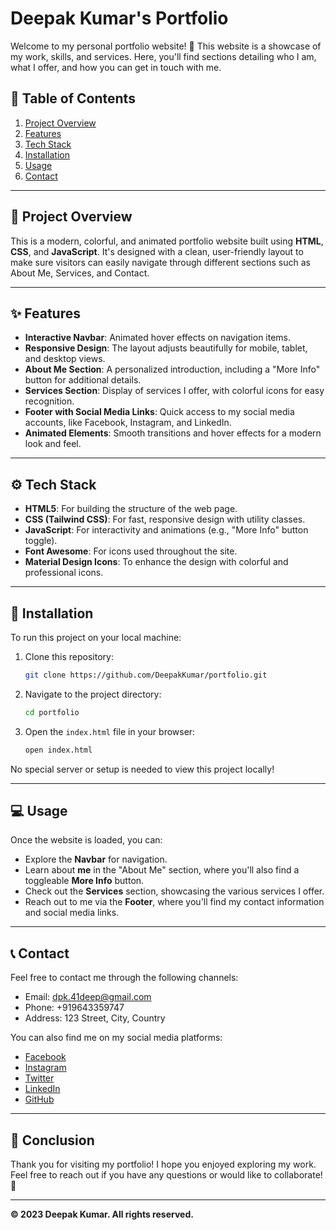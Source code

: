 # Deepak Kumar's Portfolio

Welcome to my personal portfolio website! 🎉 This website is a showcase of my work, skills, and services. Here, you'll find sections detailing who I am, what I offer, and how you can get in touch with me.

## 🚀 Table of Contents

1. [Project Overview](#project-overview)
2. [Features](#features)
3. [Tech Stack](#tech-stack)
4. [Installation](#installation)
5. [Usage](#usage)
6. [Contact](#contact)

---

## 📝 Project Overview

This is a modern, colorful, and animated portfolio website built using **HTML**, **CSS**, and **JavaScript**. It's designed with a clean, user-friendly layout to make sure visitors can easily navigate through different sections such as About Me, Services, and Contact.

---

## ✨ Features

- **Interactive Navbar**: Animated hover effects on navigation items.
- **Responsive Design**: The layout adjusts beautifully for mobile, tablet, and desktop views.
- **About Me Section**: A personalized introduction, including a "More Info" button for additional details.
- **Services Section**: Display of services I offer, with colorful icons for easy recognition.
- **Footer with Social Media Links**: Quick access to my social media accounts, like Facebook, Instagram, and LinkedIn.
- **Animated Elements**: Smooth transitions and hover effects for a modern look and feel.

---

## ⚙️ Tech Stack

- **HTML5**: For building the structure of the web page.
- **CSS (Tailwind CSS)**: For fast, responsive design with utility classes.
- **JavaScript**: For interactivity and animations (e.g., "More Info" button toggle).
- **Font Awesome**: For icons used throughout the site.
- **Material Design Icons**: To enhance the design with colorful and professional icons.

---

## 🔧 Installation

To run this project on your local machine:

1. Clone this repository:
    ```bash
    git clone https://github.com/DeepakKumar/portfolio.git
    ```
2. Navigate to the project directory:
    ```bash
    cd portfolio
    ```
3. Open the `index.html` file in your browser:
    ```bash
    open index.html
    ```

No special server or setup is needed to view this project locally!

---

## 💻 Usage

Once the website is loaded, you can:

- Explore the **Navbar** for navigation.
- Learn about **me** in the "About Me" section, where you'll also find a toggleable **More Info** button.
- Check out the **Services** section, showcasing the various services I offer.
- Reach out to me via the **Footer**, where you'll find my contact information and social media links.

---

## 📞 Contact

Feel free to contact me through the following channels:

- Email: [dpk.41deep@gmail.com](mailto:dpk.41deep@gmail.com)
- Phone: +919643359747
- Address: 123 Street, City, Country

You can also find me on my social media platforms:

- [Facebook](#)
- [Instagram](https://www.instagram.com/dpk.45deepak)
- [Twitter](https://x.com/dpk45deepak?t=rHcZO5TpBVN69gHSD3y4Ew&s=08)
- [LinkedIn](https://www.linkedin.com/in/deepak-kumar-15690b323?utm_source=share&utm_campaign=share_via&utm_content=profile&utm_medium=android_app)
- [GitHub](https://github.com/deep-45deepak)

---

## 💬 Conclusion

Thank you for visiting my portfolio! I hope you enjoyed exploring my work. Feel free to reach out if you have any questions or would like to collaborate! 🚀

---

**© 2023 Deepak Kumar. All rights reserved.**

